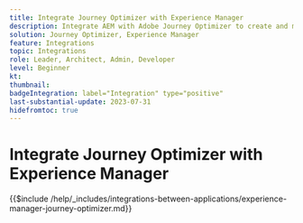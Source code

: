 ```yaml
---
title: Integrate Journey Optimizer with Experience Manager
description: Integrate AEM with Adobe Journey Optimizer to create and manage customer journeys.
solution: Journey Optimizer, Experience Manager
feature: Integrations
topic: Integrations
role: Leader, Architect, Admin, Developer
level: Beginner
kt:
thumbnail:
badgeIntegration: label="Integration" type="positive"
last-substantial-update: 2023-07-31
hidefromtoc: true
---
```


# Integrate Journey Optimizer with Experience Manager

{{$include /help/_includes/integrations-between-applications/experience-manager-journey-optimizer.md}}
